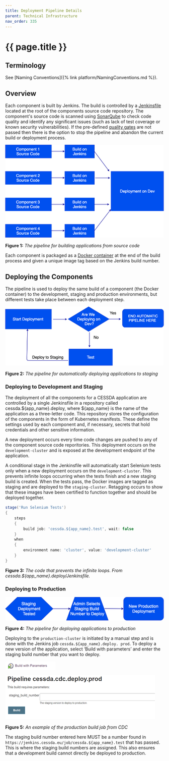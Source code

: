 ```yaml
---
title: Deployment Pipeline Details
parent: Technical Infrastructure
nav_order: 335
---
```


# {{ page.title }}

## Terminology

See [Naming Conventions]({% link platform/NamingConventions.md %}).

## Overview

Each component is built by Jenkins. The build is controlled by a
 [Jenkinsfile](https://jenkins.io/doc/book/pipeline/getting-started/#defining-a-pipeline-in-scm) located at the root of the
  components source code repository. The component's source code is scanned using [SonarQube](https://www.sonarqube.org/) to
   check code quality and identify any significant issues (such as lack of test coverage or known security vulnerabilities).
    If the pre-defined [quality gates](https://docs.sonarqube.org/latest/user-guide/quality-gates/) are not passed then there
     is the option to stop the pipeline and abandon the current build or deployment process.

![gcp23-figure1](../assets/gcp23-figure1.png)

**Figure 1:** *The pipeline for building applications from source code*

Each component is packaged as a [Docker container](https://www.docker.com/resources/what-container) at the end of the build
 process and given a unique image tag based on the Jenkins build number.

## Deploying the Components

The pipeline is used to deploy the same build of a component (the Docker container) to the development, staging and production
 environments, but different tests take place between each deployment step.

![gcp23-figure2.png](../assets/gcp23-figure2.png)

**Figure 2:** *The pipeline for automatically deploying applications to staging*

### Deploying to Development and Staging

The deployment of all the components for a CESSDA application are controlled by a single Jenkinsfile in a repository called
 cessda.${app_name}.deploy, where ${app_name} is the name of the application as a three-letter code. This repository stores the
  configuration of the components in the form of Kubernetes manifests. These define the settings used by each component and, if
   necessary, secrets that hold credentials and other sensitive information.

A new deployment occurs every time code changes are pushed to any of the component source code reporitories. This deployment
 occurs on the `development-cluster` and is exposed at the development endpoint of the application.

A conditional stage in the Jenkinsfile will automatically start Selenium tests only when a new deployment occurs on the
 `development-cluster`. This prevents infinite loops occurring when the tests finish and a new staging build is created. When
  the tests pass, the Docker images are tagged as staging and are deployed to the `staging-cluster`. Retagging occurs to show
   that these images have been certified to function together and should be deployed together.

```groovy
stage('Run Selenium Tests')
{
    steps
    {
        build job: 'cessda.${app_name}.test', wait: false
    }
    when
    {
        environment name: 'cluster', value: 'development-cluster'
    }
}
```

**Figure 3:** *The code that prevents the infinite loops. From cessda.${app_name}.deploy/Jenkinsfile.*

### Deploying to Production

![gcp23-figure4](../assets/gcp23-figure4.png)

**Figure 4:** *The pipeline for deploying applications to production*

Deploying to the `production-cluster` is initiated by a manual step and is done with the Jenkins job `cessda.${app_name}.deploy.
prod`. To deploy a new version of the application, select ‘Build with parameters’ and enter the staging build number that you
 want to deploy.

![gcp23-figure5-part1](../assets/gcp23-figure5-part1.png)

![gcp23-figure5-part2](../assets/gcp23-figure5-part2.png)

**Figure 5:** *An example of the production build job from CDC*

The staging build number entered here MUST be a number found in `https://jenkins.cessda.eu/job/cessda.${app_name}.test`
 that has passed. This is where the staging build numbers are assigned. This also ensures that
 a development build cannot directly be deployed to production.
